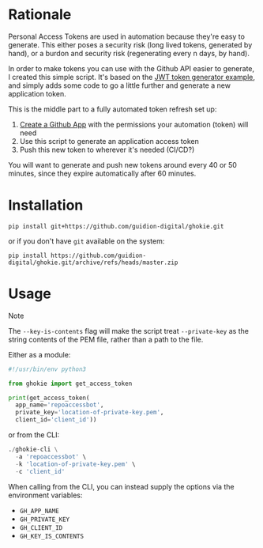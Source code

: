 # Rationale

Personal Access Tokens are used in automation because they're easy to generate. This either poses a security risk (long lived tokens, generated by hand), or a burdon and security risk (regenerating every n days, by hand).

In order to make tokens you can use with the Github API easier to generate, I created this simple script. It's based on the [JWT token generator example](https://docs.github.com/en/apps/creating-github-apps/authenticating-with-a-github-app/generating-a-json-web-token-jwt-for-a-github-app#example-using-python-to-generate-a-jwt), and simply adds some code to go a little further and generate a new application token.

This is the middle part to a fully automated token refresh set up:

1. [Create a Github App](https://docs.github.com/en/apps/creating-github-apps/registering-a-github-app/registering-a-github-app) with the permissions your automation (token) will need
1. Use this script to generate an application access token
1. Push this new token to wherever it's needed (CI/CD?)

You will want to generate and push new tokens around every 40 or 50 minutes, since they expire automatically after 60 minutes.

# Installation

`pip install git+https://github.com/guidion-digital/ghokie.git`

or if you don't have `git` available on the system:

`pip install https://github.com/guidion-digital/ghokie.git/archive/refs/heads/master.zip`

# Usage

> [!NOTE]
The `--key-is-contents` flag will make the script treat `--private-key` as the string contents of the PEM file, rather than a path to the file.

Either as a module:

```python
#!/usr/bin/env python3

from ghokie import get_access_token

print(get_access_token(
  app_name='repoaccessbot',
  private_key='location-of-private-key.pem',
  client_id='client_id'))
```

or from the CLI:

```python
./ghokie-cli \
  -a 'repoaccessbot' \
  -k 'location-of-private-key.pem' \
  -c 'client_id'
```

When calling from the CLI, you can instead supply the options via the environment variables:

- `GH_APP_NAME`
- `GH_PRIVATE_KEY`
- `GH_CLIENT_ID`
- `GH_KEY_IS_CONTENTS`
